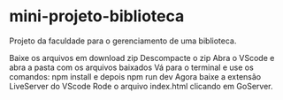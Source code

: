 # mini-projeto-biblioteca
Projeto da faculdade para o gerenciamento de uma biblioteca.

Baixe os arquivos em download zip
Descompacte o zip
Abra o VScode e abra a pasta com os arquivos baixados
Vá para o terminal e use os comandos:
npm install
e depois
npm run dev
Agora baixe a extensão LiveServer do VScode
Rode o arquivo index.html clicando em GoServer.
